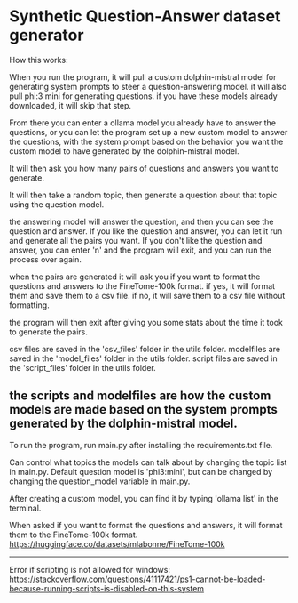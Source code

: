 # Synthetic Question-Answer dataset generator

How this works:

When you run the program, it will pull a custom dolphin-mistral model for generating system prompts to steer a question-answering model. it will also pull phi:3 mini for generating questions. if you have these models already downloaded, it will skip that step.

From there you can enter a ollama model you already have to answer the questions, or you can let the program set up a new custom model to answer the questions, with the system prompt based on the behavior you want the custom model to have generated by the dolphin-mistral model.

It will then ask you how many pairs of questions and answers you want to generate.

It will then take a random topic, then generate a question about that topic using the question model.

the answering model will answer the question, and then you can see the question and answer. If you like the question and answer, you can let it run and generate all the pairs you want. If you don't like the question and answer, you can enter 'n' and the program will exit, and you can run the process over again.

when the pairs are generated it will ask you if you want to format the questions and answers to the FineTome-100k format. if yes, it will format them and save them to a csv file. if no, it will save them to a csv file without formatting.

the program will then exit after giving you some stats about the time it took to generate the pairs.

csv files are saved in the 'csv_files' folder in the utils folder.
modelfiles are saved in the 'model_files' folder in the utils folder.
script files are saved in the 'script_files' folder in the utils folder.

the scripts and modelfiles are how the custom models are made based on the system prompts generated by the dolphin-mistral model.
-------------------------------------------------------------------------------------------------------


To run the program, run main.py after installing the requirements.txt file.

Can control what topics the models can talk about by changing the topic list in main.py.
Default question model is 'phi3:mini', but can be changed by changing the question_model variable in main.py.

After creating a custom model, you can find it by typing 'ollama list' in the terminal.

When asked if you want to format the questions and answers, it will format them to the FineTome-100k format.
https://huggingface.co/datasets/mlabonne/FineTome-100k


-------------------------------------------------------------------------------------------------------

Error if scripting is not allowed for windows: https://stackoverflow.com/questions/41117421/ps1-cannot-be-loaded-because-running-scripts-is-disabled-on-this-system

